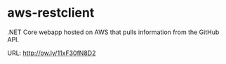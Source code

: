 # aws-restclient
.NET Core webapp hosted on AWS that pulls information from the GitHub API.

URL: http://ow.ly/11xF30fN8D2
